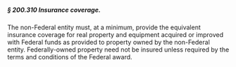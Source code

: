 ##### § 200.310 Insurance coverage. #####

The non-Federal entity must, at a minimum, provide the equivalent insurance coverage for real property and equipment acquired or improved with Federal funds as provided to property owned by the non-Federal entity. Federally-owned property need not be insured unless required by the terms and conditions of the Federal award.